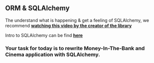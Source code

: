 ## ORM & SQLAlchemy

The understand what is happening & get a feeling of SQLAlchemy, we recommend [**watching this video by the creator of the library**](http://www.sqlalchemy.org/library.html#introductiontosqlalchemy)

Intro to SQLAlchemy can be find [**here**](https://github.com/HackBulgaria/Programming101-Python-2016/tree/master/week13/SQLAlchemy/materials/SQLAlchemy.md)

### Your task for today is to rewrite Money-In-The-Bank and Cinema application with SQLAlchemy.

